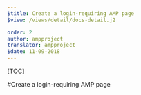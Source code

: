 ```yaml
---
$title: Create a login-requiring AMP page
$view: /views/detail/docs-detail.j2

order: 2
author: ampproject
translator: ampproject
$date: 11-09-2018
---
```


[TOC]

#Create a login-requiring AMP page
